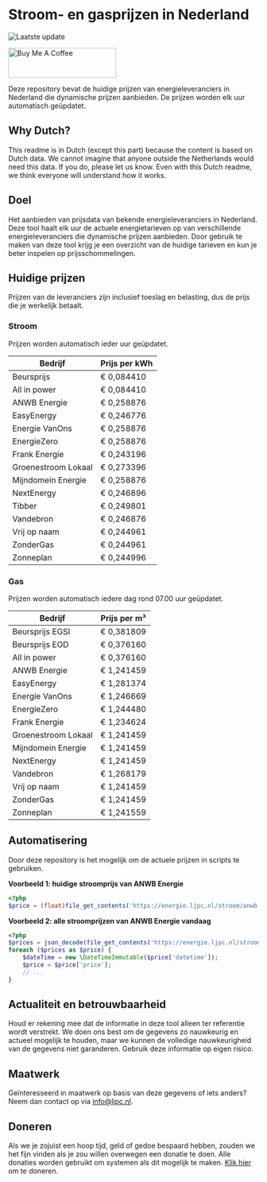 # Stroom- en gasprijzen in Nederland

![Laatste update](https://img.shields.io/badge/laatste%20update-2025--06--19%2018%3A00%20CET-brightgreen)

<a href="https://www.buymeacoffee.com/Lars-" target="_blank"><img src="https://cdn.buymeacoffee.com/buttons/v2/default-orange.png" alt="Buy Me A Coffee" height="60" style="height: 60px !important;width: 217px !important;" ></a>

Deze repository bevat de huidige prijzen van energieleveranciers in Nederland die dynamische prijzen aanbieden. De prijzen worden elk uur automatisch geüpdatet.

## Why Dutch?

This readme is in Dutch (except this part) because the content is based on Dutch data. We cannot imagine that anyone outside the Netherlands would need this data. If you do, please let us know. Even with this Dutch readme, we think
everyone will understand how it works.

## Doel

Het aanbieden van prijsdata van bekende energieleveranciers in Nederland. Deze tool haalt elk uur de actuele energietarieven op van verschillende energieleveranciers die dynamische prijzen aanbieden. Door gebruik te maken van deze tool
krijg je een overzicht van de huidige tarieven en kun je beter inspelen op prijsschommelingen.

## Huidige prijzen

Prijzen van de leveranciers zijn inclusief toeslag en belasting, dus de prijs die je werkelijk betaalt.

### Stroom

Prijzen worden automatisch ieder uur geüpdatet.

 Bedrijf | Prijs per kWh 
---------|---------------
Beursprijs | € 0,084410
All in power | € 0,084410
ANWB Energie | € 0,258876
EasyEnergy | € 0,246776
Energie VanOns | € 0,258876
EnergieZero | € 0,258876
Frank Energie | € 0,243196
Groenestroom Lokaal | € 0,273396
Mijndomein Energie | € 0,258876
NextEnergy | € 0,246896
Tibber | € 0,249801
Vandebron | € 0,246876
Vrij op naam | € 0,244961
ZonderGas | € 0,244961
Zonneplan | € 0,244996


### Gas

Prijzen worden automatisch iedere dag rond 07.00 uur geüpdatet.

 Bedrijf | Prijs per m³ 
---------|--------------
Beursprijs EGSI | € 0,381809
Beursprijs EOD | € 0,376160
All in power | € 0,376160
ANWB Energie | € 1,241459
EasyEnergy | € 1,281374
Energie VanOns | € 1,246669
EnergieZero | € 1,244480
Frank Energie | € 1,234624
Groenestroom Lokaal | € 1,241459
Mijndomein Energie | € 1,241459
NextEnergy | € 1,241459
Vandebron | € 1,268179
Vrij op naam | € 1,241459
ZonderGas | € 1,241459
Zonneplan | € 1,241559


## Automatisering

Door deze repository is het mogelijk om de actuele prijzen in scripts te gebruiken.

**Voorbeeld 1: huidige stroomprijs van ANWB Energie**

```php
<?php
$price = (float)file_get_contents('https://energie.ljpc.nl/stroom/anwb-energie-nu.txt');

```

**Voorbeeld 2: alle stroomprijzen van ANWB Energie vandaag**

```php
<?php
$prices = json_decode(file_get_contents('https://energie.ljpc.nl/stroom/all-in-power-vandaag.json'),true);
foreach ($prices as $price) {
    $dateTime = new \DateTimeImmutable($price['datetime']);
    $price = $price['price'];
    // ...
}
```

## Actualiteit en betrouwbaarheid

Houd er rekening mee dat de informatie in deze tool alleen ter referentie wordt verstrekt. We doen ons best om de gegevens zo nauwkeurig en actueel mogelijk te houden, maar we kunnen de volledige nauwkeurigheid van de gegevens niet
garanderen. Gebruik deze informatie op eigen risico.

## Maatwerk

Geïnteresseerd in maatwerk op basis van deze gegevens of iets anders? Neem dan contact op
via [info@ljpc.nl](mailto:info@ljpc.nl?subject=Energie%20prijzen).

## Doneren

Als we je zojuist een hoop tijd, geld of gedoe bespaard hebben, zouden we het fijn vinden als je zou willen overwegen een
donatie te doen. Alle donaties worden gebruikt om systemen als dit mogelijk te
maken. [Klik hier](https://www.buymeacoffee.com/Lars-) om te doneren.
